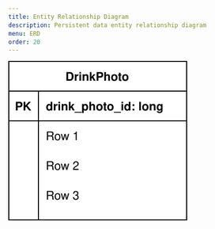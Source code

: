 ```yaml
---
title: Entity Relationship Diagram
description: Persistent data entity relationship diagram
menu: ERD
order: 20
---
```


[![Entity Relationship Diagram](img/svg_png/sip_and_score_erd.svg)](img/pdf/sip_and_score_erd.pdf)